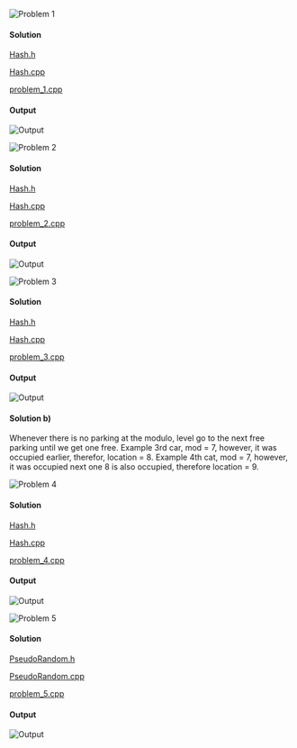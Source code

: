 ![Problem 1](https://github.com/cpp-rakesh/DiscreteMathematicsAndItsApplications/blob/master/Chapter_4_Number_Theory_And_Cryptography/4.5_Applications_Of_Congurences/Exercises/repo/problem_1.jpg)

#### Solution

[Hash.h](https://github.com/cpp-rakesh/DiscreteMathematicsAndItsApplications/blob/master/Chapter_4_Number_Theory_And_Cryptography/4.5_Applications_Of_Congurences/Exercises/repo/Hash.h)

[Hash.cpp](https://github.com/cpp-rakesh/DiscreteMathematicsAndItsApplications/blob/master/Chapter_4_Number_Theory_And_Cryptography/4.5_Applications_Of_Congurences/Exercises/repo/Hash.cpp)

[problem_1.cpp](https://github.com/cpp-rakesh/DiscreteMathematicsAndItsApplications/blob/master/Chapter_4_Number_Theory_And_Cryptography/4.5_Applications_Of_Congurences/Exercises/repo/problem_1.cpp)

#### Output
![Output](https://github.com/cpp-rakesh/DiscreteMathematicsAndItsApplications/blob/master/Chapter_4_Number_Theory_And_Cryptography/4.5_Applications_Of_Congurences/Exercises/repo/output_1.jpg)


![Problem 2](https://github.com/cpp-rakesh/DiscreteMathematicsAndItsApplications/blob/master/Chapter_4_Number_Theory_And_Cryptography/4.5_Applications_Of_Congurences/Exercises/repo/problem_2.jpg)

#### Solution

[Hash.h](https://github.com/cpp-rakesh/DiscreteMathematicsAndItsApplications/blob/master/Chapter_4_Number_Theory_And_Cryptography/4.5_Applications_Of_Congurences/Exercises/repo/Hash.h)

[Hash.cpp](https://github.com/cpp-rakesh/DiscreteMathematicsAndItsApplications/blob/master/Chapter_4_Number_Theory_And_Cryptography/4.5_Applications_Of_Congurences/Exercises/repo/Hash.cpp)

[problem_2.cpp](https://github.com/cpp-rakesh/DiscreteMathematicsAndItsApplications/blob/master/Chapter_4_Number_Theory_And_Cryptography/4.5_Applications_Of_Congurences/Exercises/repo/problem_2.cpp)

#### Output
![Output](https://github.com/cpp-rakesh/DiscreteMathematicsAndItsApplications/blob/master/Chapter_4_Number_Theory_And_Cryptography/4.5_Applications_Of_Congurences/Exercises/repo/output_2.jpg)


![Problem 3](https://github.com/cpp-rakesh/DiscreteMathematicsAndItsApplications/blob/master/Chapter_4_Number_Theory_And_Cryptography/4.5_Applications_Of_Congurences/Exercises/repo/problem_3.jpg)

#### Solution

[Hash.h](https://github.com/cpp-rakesh/DiscreteMathematicsAndItsApplications/blob/master/Chapter_4_Number_Theory_And_Cryptography/4.5_Applications_Of_Congurences/Exercises/repo/Hash.h)

[Hash.cpp](https://github.com/cpp-rakesh/DiscreteMathematicsAndItsApplications/blob/master/Chapter_4_Number_Theory_And_Cryptography/4.5_Applications_Of_Congurences/Exercises/repo/Hash.cpp)

[problem_3.cpp](https://github.com/cpp-rakesh/DiscreteMathematicsAndItsApplications/blob/master/Chapter_4_Number_Theory_And_Cryptography/4.5_Applications_Of_Congurences/Exercises/repo/problem_3.cpp)

#### Output
![Output](https://github.com/cpp-rakesh/DiscreteMathematicsAndItsApplications/blob/master/Chapter_4_Number_Theory_And_Cryptography/4.5_Applications_Of_Congurences/Exercises/repo/output_3.jpg)

#### Solution b)
Whenever there is no parking at the modulo, level go to the next free parking until we get one free.
Example 3rd car, mod = 7, however, it was occupied earlier, therefor, location = 8.
Example 4th cat, mod = 7, however, it was occupied next one 8 is also occupied, therefore location = 9.


![Problem 4](https://github.com/cpp-rakesh/DiscreteMathematicsAndItsApplications/blob/master/Chapter_4_Number_Theory_And_Cryptography/4.5_Applications_Of_Congurences/Exercises/repo/problem_4.jpg)

#### Solution

[Hash.h](https://github.com/cpp-rakesh/DiscreteMathematicsAndItsApplications/blob/master/Chapter_4_Number_Theory_And_Cryptography/4.5_Applications_Of_Congurences/Exercises/repo/Hash.h)

[Hash.cpp](https://github.com/cpp-rakesh/DiscreteMathematicsAndItsApplications/blob/master/Chapter_4_Number_Theory_And_Cryptography/4.5_Applications_Of_Congurences/Exercises/repo/Hash.cpp)

[problem_4.cpp](https://github.com/cpp-rakesh/DiscreteMathematicsAndItsApplications/blob/master/Chapter_4_Number_Theory_And_Cryptography/4.5_Applications_Of_Congurences/Exercises/repo/problem_4.cpp)

#### Output
![Output](https://github.com/cpp-rakesh/DiscreteMathematicsAndItsApplications/blob/master/Chapter_4_Number_Theory_And_Cryptography/4.5_Applications_Of_Congurences/Exercises/repo/output_4.jpg)


![Problem 5](https://github.com/cpp-rakesh/DiscreteMathematicsAndItsApplications/blob/master/Chapter_4_Number_Theory_And_Cryptography/4.5_Applications_Of_Congurences/Exercises/repo/problem_5.jpg)

#### Solution

[PseudoRandom.h](https://github.com/cpp-rakesh/DiscreteMathematicsAndItsApplications/blob/master/Chapter_4_Number_Theory_And_Cryptography/4.5_Applications_Of_Congurences/Exercises/repo/PseudoRandom.h)

[PseudoRandom.cpp](https://github.com/cpp-rakesh/DiscreteMathematicsAndItsApplications/blob/master/Chapter_4_Number_Theory_And_Cryptography/4.5_Applications_Of_Congurences/Exercises/repo/PseudoRandom.cpp)

[problem_5.cpp](https://github.com/cpp-rakesh/DiscreteMathematicsAndItsApplications/blob/master/Chapter_4_Number_Theory_And_Cryptography/4.5_Applications_Of_Congurences/Exercises/repo/problem_5.cpp)

#### Output
![Output](https://github.com/cpp-rakesh/DiscreteMathematicsAndItsApplications/blob/master/Chapter_4_Number_Theory_And_Cryptography/4.5_Applications_Of_Congurences/Exercises/repo/output_5.jpg)
